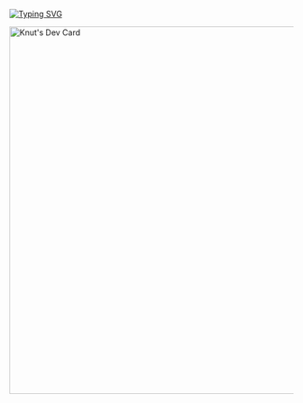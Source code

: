 <!-- MATRIX ASCII HEADER -->

[![Typing SVG](https://readme-typing-svg.herokuapp.com?font=Cascadia+Code&weight=600&size=24&duration=2000&pause=1000&color=215167&width=435&lines=I+am+Knutpfr!;Welcome+to+my+Profile+%F0%9F%91%91;Im+an+Webdeveloper+%F0%9F%92%BB;Lets+build+cool+things!+%F0%9F%9A%80)](https://git.io/typing-svg)



<!--- 

<p align="center">
  <img src="https://readme-typing-svg.demolab.com?font=Fira+Code&size=22&duration=3000&pause=2000&color=32CD32&center=true&vCenter=true&width=440&lines=Hello%2C+I+am+Knutpfr!;Welcome+to+my+Profile;I+like+Web+Development!;Let's+build+cool+things+%F0%9F%9A%80" alt="Typing SVG" />
</p>

- 👋 Hi, I’m @knutpfr
- 👀 I’m interested in ...
- 🌱 I’m currently learning ...
- 💞️ I’m looking to collaborate on ...
- 📫 How to reach me ...


knutpfr/knutpfr is a ✨ special ✨ repository because its `README.md` (this file) appears on your GitHub profile.
You can click the Preview link to take a look at your changes.
--->

<a href="https://app.daily.dev/knutpfr"><img src="https://api.daily.dev/devcards/v2/lDuafUxIIQATLoRU7qBDB.png?type=wide&r=ak3" width="652" alt="Knut's Dev Card"/></a>
